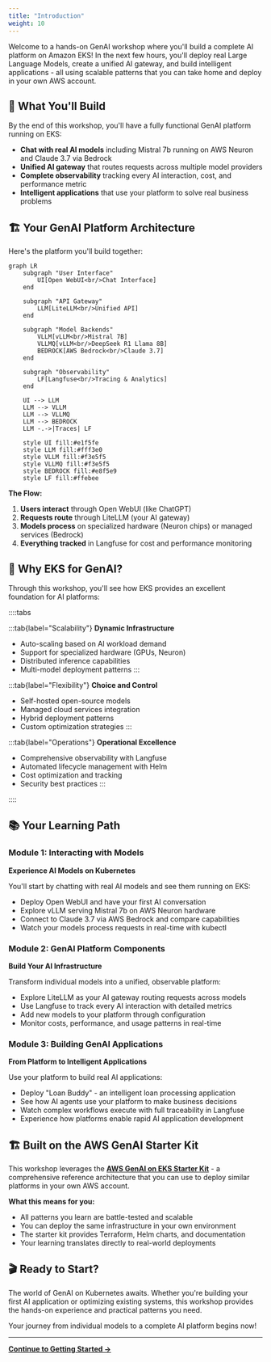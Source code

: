 ```yaml
---
title: "Introduction"
weight: 10
---
```


Welcome to a hands-on GenAI workshop where you'll build a complete AI platform on Amazon EKS! In the next few hours, you'll deploy real Large Language Models, create a unified AI gateway, and build intelligent applications - all using scalable patterns that you can take home and deploy in your own AWS account.

## 🎯 What You'll Build

By the end of this workshop, you'll have a fully functional GenAI platform running on EKS:

- **Chat with real AI models** including Mistral 7b running on AWS Neuron and Claude 3.7 via Bedrock
- **Unified AI gateway** that routes requests across multiple model providers
- **Complete observability** tracking every AI interaction, cost, and performance metric
- **Intelligent applications** that use your platform to solve real business problems

## 🏗️ Your GenAI Platform Architecture

Here's the platform you'll build together:

```mermaid
graph LR
    subgraph "User Interface"
        UI[Open WebUI<br/>Chat Interface]
    end
    
    subgraph "API Gateway"
        LLM[LiteLLM<br/>Unified API]
    end
    
    subgraph "Model Backends"
        VLLM[vLLM<br/>Mistral 7B]
        VLLMQ[vLLM<br/>DeepSeek R1 Llama 8B]
        BEDROCK[AWS Bedrock<br/>Claude 3.7]
    end
    
    subgraph "Observability"
        LF[Langfuse<br/>Tracing & Analytics]
    end
    
    UI --> LLM
    LLM --> VLLM
    LLM --> VLLMQ
    LLM --> BEDROCK
    LLM -.->|Traces| LF
    
    style UI fill:#e1f5fe
    style LLM fill:#fff3e0
    style VLLM fill:#f3e5f5
    style VLLMQ fill:#f3e5f5
    style BEDROCK fill:#e8f5e9
    style LF fill:#ffebee
```

**The Flow:**
1. **Users interact** through Open WebUI (like ChatGPT)
2. **Requests route** through LiteLLM (your AI gateway)
3. **Models process** on specialized hardware (Neuron chips) or managed services (Bedrock)
4. **Everything tracked** in Langfuse for cost and performance monitoring

## 🚀 Why EKS for GenAI?

Through this workshop, you'll see how EKS provides an excellent foundation for AI platforms:

::::tabs

:::tab{label="Scalability"}
**Dynamic Infrastructure**
- Auto-scaling based on AI workload demand
- Support for specialized hardware (GPUs, Neuron)
- Distributed inference capabilities
- Multi-model deployment patterns
:::

:::tab{label="Flexibility"}
**Choice and Control**
- Self-hosted open-source models
- Managed cloud services integration
- Hybrid deployment patterns
- Custom optimization strategies
:::

:::tab{label="Operations"}
**Operational Excellence**
- Comprehensive observability with Langfuse
- Automated lifecycle management with Helm
- Cost optimization and tracking
- Security best practices
:::

::::

## 📚 Your Learning Path

### **Module 1: Interacting with Models**
**Experience AI Models on Kubernetes**

You'll start by chatting with real AI models and see them running on EKS:
- Deploy Open WebUI and have your first AI conversation
- Explore vLLM serving Mistral 7b on AWS Neuron hardware
- Connect to Claude 3.7 via AWS Bedrock and compare capabilities
- Watch your models process requests in real-time with kubectl

### **Module 2: GenAI Platform Components**
**Build Your AI Infrastructure**

Transform individual models into a unified, observable platform:
- Explore LiteLLM as your AI gateway routing requests across models
- Use Langfuse to track every AI interaction with detailed metrics
- Add new models to your platform through configuration
- Monitor costs, performance, and usage patterns in real-time

### **Module 3: Building GenAI Applications**
**From Platform to Intelligent Applications**

Use your platform to build real AI applications:
- Deploy "Loan Buddy" - an intelligent loan processing application
- See how AI agents use your platform to make business decisions
- Watch complex workflows execute with full traceability in Langfuse
- Experience how platforms enable rapid AI application development

## 🏗️ Built on the AWS GenAI Starter Kit

This workshop leverages the **[AWS GenAI on EKS Starter Kit](https://github.com/aws-samples/sample-genai-on-eks-starter-kit)** - a comprehensive reference architecture that you can use to deploy similar platforms in your own AWS account.

**What this means for you:**
- All patterns you learn are battle-tested and scalable
- You can deploy the same infrastructure in your own environment
- The starter kit provides Terraform, Helm charts, and documentation
- Your learning translates directly to real-world deployments

## 🎬 Ready to Start?

The world of GenAI on Kubernetes awaits. Whether you're building your first AI application or optimizing existing systems, this workshop provides the hands-on experience and practical patterns you need.

Your journey from individual models to a complete AI platform begins now!

---

**[Continue to Getting Started →](/introduction/getting-started/)**
